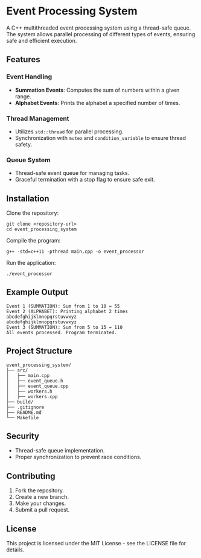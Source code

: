 # Event Processing System

A C++ multithreaded event processing system using a thread-safe queue. The system allows parallel processing of different types of events, ensuring safe and efficient execution.

## Features

### Event Handling
- **Summation Events**: Computes the sum of numbers within a given range.
- **Alphabet Events**: Prints the alphabet a specified number of times.

### Thread Management
- Utilizes `std::thread` for parallel processing.
- Synchronization with `mutex` and `condition_variable` to ensure thread safety.

### Queue System
- Thread-safe event queue for managing tasks.
- Graceful termination with a stop flag to ensure safe exit.

## Installation

Clone the repository:
```
git clone <repository-url>
cd event_processing_system
```

Compile the program:
```
g++ -std=c++11 -pthread main.cpp -o event_processor
```

Run the application:
```
./event_processor
```

## Example Output
```
Event 1 (SUMMATION): Sum from 1 to 10 = 55
Event 2 (ALPHABET): Printing alphabet 2 times
abcdefghijklmnopqrstuvwxyz
abcdefghijklmnopqrstuvwxyz
Event 3 (SUMMATION): Sum from 5 to 15 = 110
All events processed. Program terminated.
```

## Project Structure
```
event_processing_system/
├── src/
│   ├── main.cpp
│   ├── event_queue.h
│   ├── event_queue.cpp
│   ├── workers.h
│   ├── workers.cpp
├── build/
├── .gitignore
├── README.md
└── Makefile
```

## Security
- Thread-safe queue implementation.
- Proper synchronization to prevent race conditions.

## Contributing
1. Fork the repository.
2. Create a new branch.
3. Make your changes.
4. Submit a pull request.

## License
This project is licensed under the MIT License - see the LICENSE file for details.